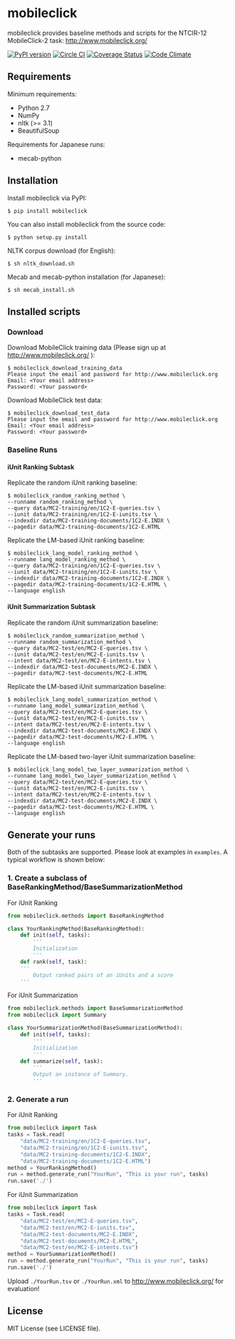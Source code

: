 # mobileclick
mobileclick provides baseline methods and scripts for the NTCIR-12 MobileClick-2 task: http://www.mobileclick.org/

[![PyPI version](https://badge.fury.io/py/mobileclick.svg)](http://badge.fury.io/py/mobileclick)
[![Circle CI](https://circleci.com/gh/mpkato/mobileclick.svg?&style=shield)](https://circleci.com/gh/mpkato/mobileclick)
[![Coverage Status](https://coveralls.io/repos/mpkato/mobileclick/badge.svg)](https://coveralls.io/r/mpkato/mobileclick)
[![Code Climate](https://codeclimate.com/github/mpkato/mobileclick/badges/gpa.svg)](https://codeclimate.com/github/mpkato/mobileclick)

## Requirements

Minimum requirements:
- Python 2.7
- NumPy
- nltk (>= 3.1)
- BeautifulSoup

Requirements for Japanese runs:
- mecab-python


## Installation
Install mobileclick via PyPI:

```
$ pip install mobileclick
```

You can also install mobileclick from the source code:

```
$ python setup.py install
```

NLTK corpus download (for English):
```
$ sh nltk_download.sh
```

Mecab and mecab-python installation (for Japanese):
```
$ sh mecab_install.sh
```

## Installed scripts

### Download

Download MobileClick training data (Please sign up at http://www.mobileclick.org/ ):
```
$ mobileclick_download_training_data
Please input the email and password for http://www.mobileclick.org
Email: <Your email address>
Password: <Your password>
```

Download MobileClick test data:

```
$ mobileclick_download_test_data
Please input the email and password for http://www.mobileclick.org
Email: <Your email address>
Password: <Your password>
```

### Baseline Runs

#### iUnit Ranking Subtask

Replicate the random iUnit ranking baseline:
```
$ mobileclick_random_ranking_method \
--runname random_ranking_method \
--query data/MC2-training/en/1C2-E-queries.tsv \
--iunit data/MC2-training/en/1C2-E-iunits.tsv \
--indexdir data/MC2-training-documents/1C2-E.INDX \
--pagedir data/MC2-training-documents/1C2-E.HTML
```

Replicate the LM-based iUnit ranking baseline:
```
$ mobileclick_lang_model_ranking_method \
--runname lang_model_ranking_method \
--query data/MC2-training/en/1C2-E-queries.tsv \
--iunit data/MC2-training/en/1C2-E-iunits.tsv \
--indexdir data/MC2-training-documents/1C2-E.INDX \
--pagedir data/MC2-training-documents/1C2-E.HTML \
--language english
```

#### iUnit Summarization Subtask

Replicate the random iUnit summarization baseline:
```
$ mobileclick_random_summarization_method \
--runname random_summarization_method \
--query data/MC2-test/en/MC2-E-queries.tsv \
--iunit data/MC2-test/en/MC2-E-iunits.tsv \
--intent data/MC2-test/en/MC2-E-intents.tsv \
--indexdir data/MC2-test-documents/MC2-E.INDX \
--pagedir data/MC2-test-documents/MC2-E.HTML
```

Replicate the LM-based iUnit summarization baseline:
```
$ mobileclick_lang_model_summarization_method \
--runname lang_model_summarization_method \
--query data/MC2-test/en/MC2-E-queries.tsv \
--iunit data/MC2-test/en/MC2-E-iunits.tsv \
--intent data/MC2-test/en/MC2-E-intents.tsv \
--indexdir data/MC2-test-documents/MC2-E.INDX \
--pagedir data/MC2-test-documents/MC2-E.HTML \
--language english
```

Replicate the LM-based two-layer iUnit summarization baseline:
```
$ mobileclick_lang_model_two_layer_summarization_method \
--runname lang_model_two_layer_summarization_method \
--query data/MC2-test/en/MC2-E-queries.tsv \
--iunit data/MC2-test/en/MC2-E-iunits.tsv \
--intent data/MC2-test/en/MC2-E-intents.tsv \
--indexdir data/MC2-test-documents/MC2-E.INDX \
--pagedir data/MC2-test-documents/MC2-E.HTML \
--language english
```

## Generate your runs

Both of the subtasks are supported.
Please look at examples in `examples`.
A typical workflow is shown below:

### 1. Create a subclass of BaseRankingMethod/BaseSummarizationMethod

For iUnit Ranking
```python
from mobileclick.methods import BaseRankingMethod

class YourRankingMethod(BaseRankingMethod):
    def init(self, tasks):
    	'''
    	Initialization
    	'''
 	def rank(self, task):
	'''
        Output ranked pairs of an iUnits and a score
    '''
```

For iUnit Summarization
```python
from mobileclick.methods import BaseSummarizationMethod
from mobileclick import Summary

class YourSummarizationMethod(BaseSummarizationMethod):
    def init(self, tasks):
        '''
        Initialization
        '''
    def summarize(self, task):
        '''
        Output an instance of Summary.
        '''
```

### 2. Generate a run

For iUnit Ranking
```python
from mobileclick import Task
tasks = Task.read(
	"data/MC2-training/en/1C2-E-queries.tsv",
	"data/MC2-training/en/1C2-E-iunits.tsv",
	"data/MC2-training-documents/1C2-E.INDX",
	"data/MC2-training-documents/1C2-E.HTML")
method = YourRankingMethod()
run = method.generate_run("YourRun", "This is your run", tasks)
run.save('./')
```

For iUnit Summarization
```python
from mobileclick import Task
tasks = Task.read(
    "data/MC2-test/en/MC2-E-queries.tsv",
    "data/MC2-test/en/MC2-E-iunits.tsv",
    "data/MC2-test-documents/MC2-E.INDX",
    "data/MC2-test-documents/MC2-E.HTML",
    "data/MC2-test/en/MC2-E-intents.tsv")
method = YourSummarizationMethod()
run = method.generate_run("YourRun", "This is your run", tasks)
run.save('./')
```

Upload `./YourRun.tsv` or `./YourRun.xml` to http://www.mobileclick.org/ for evaluation!

## License
MIT License (see LICENSE file).
